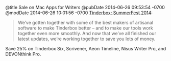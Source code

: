 @title Sale on Mac Apps for Writers
@pubDate 2014-06-26 09:53:54 -0700
@modDate 2014-06-26 10:01:56 -0700
<a href="http://www.eastgate.com/Tinderbox/Specials/SummerFest.html">Tinderbox: SummerFest 2014</a>:

>We’ve gotten together with some of the best makers of artisanal software to make Tinderbox better – and to make our tools work together even more smoothly. And now that we’ve all finished our latest updates, we’re working together to save you lots of money.

Save 25% on Tinderbox Six, Scrivener, Aeon Timeline, Nisus Writer Pro, and DEVONthink Pro.
